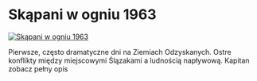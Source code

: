 Skąpani w ogniu 1963 
=============
[![Skąpani w ogniu 1963 ](http://vidos.pl/images/player.gif)](http://vidos.pl/skapani-w-ogniu-1963)

 Pierwsze, często dramatyczne dni na Ziemiach Odzyskanych. Ostre konflikty między miejscowymi Ślązakami a ludnością napływową. Kapitan zobacz pełny opis
